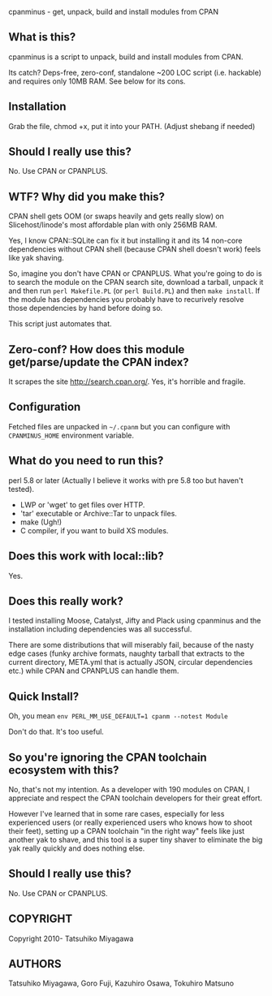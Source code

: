 cpanminus - get, unpack, build and install modules from CPAN

## What is this? 

cpanminus is a script to unpack, build and install modules from CPAN.

Its catch? Deps-free, zero-conf, standalone ~200 LOC script
(i.e. hackable) and requires only 10MB RAM. See below for its cons.

## Installation

Grab the file, chmod +x, put it into your PATH. (Adjust shebang if needed)

## Should I really use this?

No. Use CPAN or CPANPLUS.

## WTF? Why did you make this?

CPAN shell gets OOM (or swaps heavily and gets really slow) on
Slicehost/linode's most affordable plan with only 256MB RAM.

Yes, I know CPAN::SQLite can fix it but installing it and its 14
non-core dependencies without CPAN shell (because CPAN shell doesn't
work) feels like yak shaving.

So, imagine you don't have CPAN or CPANPLUS. What you're going to do
is to search the module on the CPAN search site, download a tarball,
unpack it and then run `perl Makefile.PL` (or `perl Build.PL`) and
then `make install`. If the module has dependencies you probably have
to recurively resolve those dependencies by hand before doing so.

This script just automates that.

## Zero-conf? How does this module get/parse/update the CPAN index?

It scrapes the site http://search.cpan.org/. Yes, it's horrible and
fragile.

## Configuration

Fetched files are unpacked in `~/.cpanm` but you can configure with
`CPANMINUS_HOME` environment variable.

## What do you need to run this?

perl 5.8 or later (Actually I believe it works with pre 5.8 too but
haven't tested).

* LWP or 'wget' to get files over HTTP.
* 'tar' executable or Archive::Tar to unpack files.
* make (Ugh!)
* C compiler, if you want to build XS modules.

## Does this work with local::lib?

Yes.

## Does this really work?

I tested installing Moose, Catalyst, Jifty and Plack using cpanminus
and the installation including dependencies was all successful.

There are some distributions that will miserably fail, because of the
nasty edge cases (funky archive formats, naughty tarball that extracts
to the current directory, META.yml that is actually JSON, circular
dependencies etc.) while CPAN and CPANPLUS can handle them.

## Quick Install?

Oh, you mean `env PERL_MM_USE_DEFAULT=1 cpanm --notest Module`

Don't do that. It's too useful.

## So you're ignoring the CPAN toolchain ecosystem with this?

No, that's not my intention. As a developer with 190 modules on CPAN,
I appreciate and respect the CPAN toolchain developers for their great
effort.

However I've learned that in some rare cases, especially for less
experienced users (or really experienced users who knows how to shoot
their feet), setting up a CPAN toolchain "in the right way" feels like
just another yak to shave, and this tool is a super tiny shaver to
eliminate the big yak really quickly and does nothing else.

## Should I really use this?

No. Use CPAN or CPANPLUS.

## COPYRIGHT

Copyright 2010- Tatsuhiko Miyagawa

## AUTHORS

Tatsuhiko Miyagawa, Goro Fuji, Kazuhiro Osawa, Tokuhiro Matsuno

